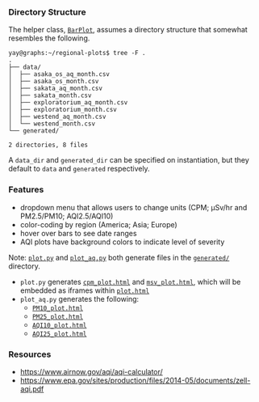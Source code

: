 ### Directory Structure
The helper class, [`BarPlot`](regional_plots.py), assumes a directory structure that somewhat resembles the following.
```console
yay@graphs:~/regional-plots$ tree -F .
.
├── data/
│  ├── asaka_os_aq_month.csv
│  ├── asaka_os_month.csv
│  ├── sakata_aq_month.csv
│  ├── sakata_month.csv
│  ├── exploratorium_aq_month.csv
│  ├── exploratorium_month.csv
│  ├── westend_aq_month.csv
│  └── westend_month.csv
└── generated/

2 directories, 8 files
```
A `data_dir` and `generated_dir` can be specified on instantiation, but they default to `data` and `generated` respectively.


### Features
* dropdown menu that allows users to change units (CPM; μSv/hr and PM2.5/PM10; AQI2.5/AQI10)
* color-coding by region (America; Asia; Europe)
* hover over bars to see date ranges
* AQI plots have background colors to indicate level of severity

Note: [`plot.py`](plot.py) and [`plot_aq.py`](plot_aq.py) both generate files in the [`generated/`](generated/) directory.
* `plot.py` generates [`cpm_plot.html`](generated/cpm_plot.html) and [`msv_plot.html`](generated/msv_plot.html), which will be embedded as iframes within [`plot.html`](plot.html)
* `plot_aq.py` generates the following:
	* [`PM10_plot.html`](generated/PM10_plot.html)
	* [`PM25_plot.html`](generated/PM25_plot.html)
	* [`AQI10_plot.html`](generated/AQI10_plot.html)
	* [`AQI25_plot.html`](generated/AQI25_plot.html)


### Resources
* https://www.airnow.gov/aqi/aqi-calculator/
* https://www.epa.gov/sites/production/files/2014-05/documents/zell-aqi.pdf
